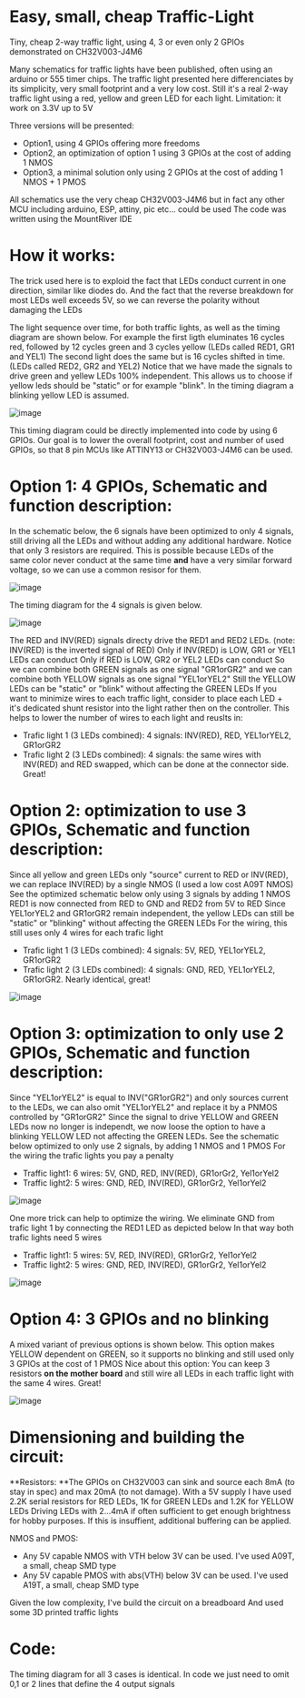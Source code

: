 # Easy, small, cheap Traffic-Light
Tiny, cheap 2-way traffic light, using 4, 3 or even only 2 GPIOs demonstrated on CH32V003-J4M6

Many schematics for traffic lights have been published, often using an arduino or 555 timer chips.
The traffic light presented here differenciates by its simplicity, very small footprint and a very low cost.
Still it's a real 2-way traffic light using a red, yellow and green LED for each light.
Limitation: it work on 3.3V up to 5V

Three versions will be presented:
* Option1, using 4 GPIOs offering more freedoms
* Option2, an optimization of option 1 using 3 GPIOs at the cost of adding 1 NMOS
* Option3, a minimal solution only using 2 GPIOs at the cost of adding 1 NMOS + 1 PMOS

All schematics use the very cheap CH32V003-J4M6 but in fact any other MCU including arduino, ESP, attiny, pic etc... could be used
The code was written using the MountRiver IDE

# How it works:

The trick used here is to exploid the fact that LEDs conduct current in one direction, similar like diodes do.
And the fact that the reverse breakdown for most LEDs well exceeds 5V, so we can reverse the polarity without damaging the LEDs

The light sequence over time, for both traffic lights, as well as the timing diagram are shown below.
For example the first ligth eluminates 16 cycles red, followed by 12 cycles green and 3 cycles yellow (LEDs called RED1, GR1 and YEL1)
The second light does the same but is 16 cycles shifted in time. (LEDs called RED2, GR2 and YEL2)
Notice that we have made the signals to drive green and yellew LEDs 100% independent. 
This allows us to choose if yellow leds should be "static" or for example "blink". In the timing diagram a blinking yellow LED is assumed.

![image](https://github.com/user-attachments/assets/54dc4336-8bfd-4ae0-b32c-e769c1f5cb1c)

This timing diagram could be directly implemented into code by using 6 GPIOs. Our goal is to lower the overall footprint, cost and number of used GPIOs, so that 8 pin MCUs like ATTINY13 or CH32V003-J4M6 can be used.

# Option 1: 4 GPIOs, Schematic and function description:

In the schematic below, the 6 signals have been optimized to only 4 signals, still driving all the LEDs and without adding any additional hardware.
Notice that only 3 resistors are required. This is possible because LEDs of the same color never conduct at the same time **and** have a very similar forward voltage, so we can use a common resisor for them.

![image](https://github.com/user-attachments/assets/892a00ff-bb77-4b90-aca6-3b825df8fe5a)

The timing diagram for the 4 signals is given below. 

![image](https://github.com/user-attachments/assets/2b25a604-bf16-4c48-b3c0-2a1af110bca6)

The RED and INV(RED) signals directy drive the RED1 and RED2 LEDs. (note: INV(RED) is the inverted signal of RED)
Only if INV(RED) is LOW, GR1 or YEL1 LEDs can conduct
Only if RED is LOW, GR2 or YEL2 LEDs can conduct
So we can combine both GREEN signals as one signal "GR1orGR2"
and we can combine both YELLOW signals as one signal "YEL1orYEL2"
Still the YELLOW LEDs can be "static" or "blink" without affecting the GREEN LEDs
If you want to minimize wires to each traffic light, consider to place each LED + it's dedicated shunt resistor into the light rather then on the controller. 
This helps to lower the number of wires to each light and reuslts in:
* Trafic light 1 (3 LEDs combined): 4 signals: INV(RED), RED, YEL1orYEL2, GR1orGR2
* Trafic light 2 (3 LEDs combined): 4 signals: the same wires with INV(RED) and RED swapped, which can be done at the connector side. Great!

# Option 2: optimization to use 3 GPIOs, Schematic and function description:
Since all yellow and green LEDs only "source" current to RED or INV(RED), we can replace INV(RED) by a single NMOS (I used a low cost A09T NMOS)
See the optimized schematic below only using 3 signals by adding 1 NMOS
RED1 is now connected from RED to GND and RED2 from 5V to RED
Since YEL1orYEL2 and GR1orGR2 remain independent, the yellow LEDs can still be "static" or "blinking" without affecting the GREEN LEDs
For the wiring, this still uses only 4 wires for each trafic light
* Trafic light 1 (3 LEDs combined): 4 signals: 5V, RED, YEL1orYEL2, GR1orGR2
* Trafic light 2 (3 LEDs combined): 4 signals: GND, RED, YEL1orYEL2, GR1orGR2. Nearly identical, great!

![image](https://github.com/user-attachments/assets/8fa2bb8b-fbd3-4763-93f2-14c9fce2cc37)

# Option 3: optimization to only use 2 GPIOs, Schematic and function description:
Since "YEL1orYEL2" is equal to INV("GR1orGR2") and only sources current to the LEDs, we can also omit "YEL1orYEL2" and replace it by a PNMOS controlled by "GR1orGR2" 
Since  the signal to drive YELLOW and GREEN LEDs now no longer is independt, we now loose the option to have a blinking YELLOW LED not affecting the GREEN LEDs.
See the schematic below optimized to only use 2 signals, by adding 1 NMOS and 1 PMOS
For the wiring the trafic lights you pay a penalty
* Traffic light1: 6 wires: 5V, GND, RED, INV(RED), GR1orGr2, Yel1orYel2
* Traffic light2: 5 wires: GND, RED, INV(RED), GR1orGr2, Yel1orYel2

![image](https://github.com/user-attachments/assets/7e694705-087a-47ed-a941-166733ece35b)

One more trick can help to optimize the wiring. We eliminate GND from trafic light 1 by connecting the RED1 LED as depicted below
In that way both trafic lights need 5 wires
* Traffic light1: 5 wires: 5V, RED, INV(RED), GR1orGr2, Yel1orYel2
* Traffic light2: 5 wires: GND, RED, INV(RED), GR1orGr2, Yel1orYel2

![image](https://github.com/user-attachments/assets/5be2b290-3d92-4d49-937e-39a3e33a8a57)

# Option 4: 3 GPIOs and no blinking
A mixed variant of previous options is shown below. 
This option makes YELLOW dependent on GREEN, so it supports no blinking and  still used only 3 GPIOs at the cost of 1 PMOS
Nice about this option: You can keep 3 resistors **on the mother board** and still wire all LEDs in each traffic light with the same 4 wires. Great!

![image](https://github.com/user-attachments/assets/d4927ea3-7d85-4b17-81c1-29cb8158ea9f)

# Dimensioning and building the circuit:

**Resistors: **The GPIOs on CH32V003 can sink and source each 8mA (to stay in spec) and max 20mA (to not damage).
With a 5V supply I have used 2.2K serial resistors for RED LEDs, 1K for GREEN LEDs and 1.2K for YELLOW LEDs
Driving LEDs with 2...4mA if often sufficient to get enough brightness for hobby purposes.
If this is insuffient, additional buffering can be applied.

NMOS and PMOS: 
* Any 5V capable NMOS with VTH below 3V can be used. I've used A09T, a small, cheap SMD type
* Any 5V capable PMOS with abs(VTH) below 3V can be used. I've used A19T, a small, cheap SMD type

Given the low complexity, I've build the circuit on a breadboard
And used some 3D printed traffic lights

# Code:

The timing diagram for all 3 cases is identical. 
In code we just need to omit 0,1 or 2 lines that define the 4 output signals

